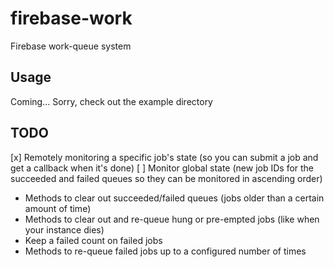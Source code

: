 # firebase-work

Firebase work-queue system

## Usage

Coming... Sorry, check out the example directory

## TODO

[x] Remotely monitoring a specific job's state (so you can submit a job and get a callback when it's done)
[ ] Monitor global state (new job IDs for the succeeded and failed queues so they can be monitored in ascending order)
- Methods to clear out succeeded/failed queues (jobs older than a certain amount of time)
- Methods to clear out and re-queue hung or pre-empted jobs (like when your instance dies)
- Keep a failed count on failed jobs
- Methods to re-queue failed jobs up to a configured number of times
